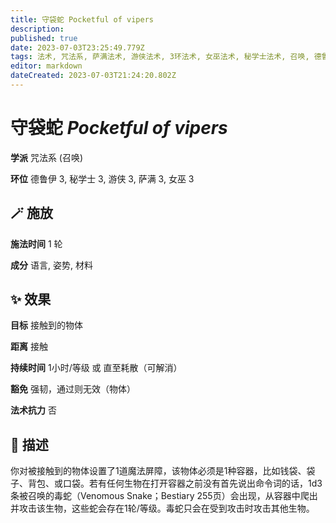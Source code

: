 ```yaml
---
title: 守袋蛇 Pocketful of vipers
description: 
published: true
date: 2023-07-03T23:25:49.779Z
tags: 法术, 咒法系, 萨满法术, 游侠法术, 3环法术, 女巫法术, 秘学士法术, 召唤, 德鲁伊法术
editor: markdown
dateCreated: 2023-07-03T21:24:20.802Z
---
```


# **守袋蛇** *Pocketful of vipers*

**学派** 咒法系 (召唤) 

**环位** 德鲁伊 3, 秘学士 3, 游侠 3, 萨满 3, 女巫 3

## 🪄 施放

**施法时间** 1 轮

**成分** 语言, 姿势, 材料

## ✨ 效果 

**目标** 接触到的物体 

**距离** 接触  

**持续时间** 1小时/等级 或 直至耗散（可解消） 

**豁免** 强韧，通过则无效（物体）

**法术抗力** 否

## 📖 描述

你对被接触到的物体设置了1道魔法屏障，该物体必须是1种容器，比如钱袋、袋子、背包、或口袋。若有任何生物在打开容器之前没有首先说出命令词的话，1d3条被召唤的毒蛇（Venomous Snake；Bestiary 255页）会出现，从容器中爬出并攻击该生物，这些蛇会存在1轮/等级。毒蛇只会在受到攻击时攻击其他生物。
    